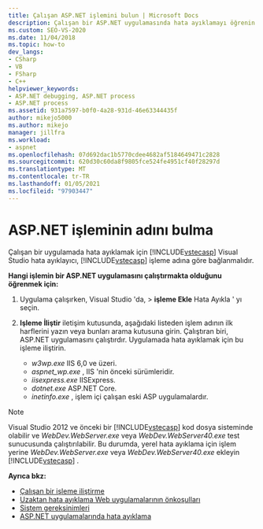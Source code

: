 ```yaml
---
title: Çalışan ASP.NET işlemini bulun | Microsoft Docs
description: Çalışan bir ASP.NET uygulamasında hata ayıklamayı öğrenin. Visual Studio debugger 'ı ada göre ASP.NET işlemine iliştirebilirsiniz.
ms.custom: SEO-VS-2020
ms.date: 11/04/2018
ms.topic: how-to
dev_langs:
- CSharp
- VB
- FSharp
- C++
helpviewer_keywords:
- ASP.NET debugging, ASP.NET process
- ASP.NET process
ms.assetid: 931a7597-b0f0-4a28-931d-46e63344435f
author: mikejo5000
ms.author: mikejo
manager: jillfra
ms.workload:
- aspnet
ms.openlocfilehash: 07d692dac1b5770cdee4682af5184649471c2828
ms.sourcegitcommit: 620d30c60da8f9805fce524fe4951cf40f28297d
ms.translationtype: MT
ms.contentlocale: tr-TR
ms.lasthandoff: 01/05/2021
ms.locfileid: "97903447"
---
```

# <a name="find-the-name-of-the-aspnet-process"></a>ASP.NET işleminin adını bulma

Çalışan bir uygulamada hata ayıklamak için [!INCLUDE[vstecasp](../code-quality/includes/vstecasp_md.md)] Visual Studio hata ayıklayıcı, [!INCLUDE[vstecasp](../code-quality/includes/vstecasp_md.md)] işleme adına göre bağlanmalıdır.

**Hangi işlemin bir ASP.NET uygulamasını çalıştırmakta olduğunu öğrenmek için:**

1. Uygulama çalışırken, Visual Studio 'da,   >  **işleme Ekle** Hata Ayıkla ' yı seçin.

1. **Işleme İliştir** iletişim kutusunda, aşağıdaki listeden işlem adının ilk harflerini yazın veya bunları arama kutusuna girin. Çalıştıran biri, ASP.NET uygulamasını çalıştırdır. Uygulamada hata ayıklamak için bu işleme iliştirin.

    - *w3wp.exe* IIS 6,0 ve üzeri.
    - *aspnet_wp.exe* , IIS 'nin önceki sürümleridir.
    - *iisexpress.exe* IISExpress.
    - *dotnet.exe* ASP.NET Core.
    - *inetinfo.exe* , işlem içi çalışan eski ASP uygulamalardır.

>[!NOTE]
>Visual Studio 2012 ve önceki bir [!INCLUDE[vstecasp](../code-quality/includes/vstecasp_md.md)] kod dosya sisteminde olabilir ve *WebDev.WebServer.exe* veya *WebDev.WebServer40.exe* test sunucusunda çalıştırılabilir. Bu durumda, yerel hata ayıklama için işlem yerine *WebDev.WebServer.exe* veya *WebDev.WebServer40.exe* ekleyin [!INCLUDE[vstecasp](../code-quality/includes/vstecasp_md.md)] .

**Ayrıca bkz:**

- [Çalışan bir işleme iliştirme](../debugger/attach-to-running-processes-with-the-visual-studio-debugger.md)
- [Uzaktan hata ayıklama Web uygulamalarının önkoşulları](remote-debugging-aspnet-on-a-remote-iis-7-5-computer.md)
- [Sistem gereksinimleri](../debugger/aspnet-debugging-system-requirements.md)
- [ASP.NET uygulamalarında hata ayıklama](../debugger/how-to-enable-debugging-for-aspnet-applications.md)